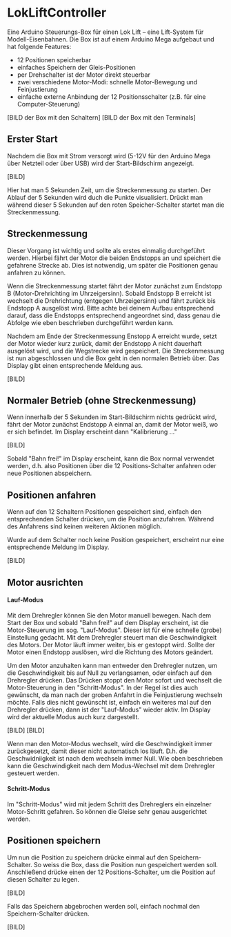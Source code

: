 # LokLiftController

Eine Arduino Steuerungs-Box für einen Lok Lift – eine Lift-System für Modell-Eisenbahnen.
Die Box ist auf einem Arduino Mega aufgebaut und hat folgende Features:

- 12 Positionen speicherbar
- einfaches Speichern der Gleis-Positionen
- per Drehschalter ist der Motor direkt steuerbar
- zwei verschiedene Motor-Modi: schnelle Motor-Bewegung und Feinjustierung
- einfache externe Anbindung der 12 Positionsschalter (z.B. für eine Computer-Steuerung)

[BILD der Box mit den Schaltern]
[BILD der Box mit den Terminals]

## Erster Start

Nachdem die Box mit Strom versorgt wird (5-12V für den Arduino Mega über Netzteil oder über USB) wird der Start-Bildschirm angezeigt.

[BILD]

Hier hat man 5 Sekunden Zeit, um die Streckenmessung zu starten. Der Ablauf der 5 Sekunden wird duch die Punkte visualisiert.
Drückt man während dieser 5 Sekunden auf den roten Speicher-Schalter startet man die Streckenmessung.

## Streckenmessung

Dieser Vorgang ist wichtig und sollte als erstes einmalig durchgeführt werden. Hierbei fährt der Motor die beiden Endstopps an
und speichert die gefahrene Strecke ab. Dies ist notwendig, um später die Positionen genau anfahren zu können.

Wenn die Streckenmessung startet fährt der Motor zunächst zum Endstopp B (Motor-Drehrichting im Uhrzeigersinn).
Sobald Endstopp B erreicht ist wechselt die Drehrichtung (entgegen Uhrzeigersinn) und fährt zurück bis Endstopp A ausgelöst wird.
Bitte achte bei deinem Aufbau entsprechend darauf, dass die Endstopps entsprechend angeordnet sind, dass genau die Abfolge wie eben 
beschrieben durchgeführt werden kann.

Nachdem am Ende der Streckenmessung Enstopp A erreicht wurde, setzt der Motor wieder kurz zurück, damit der Endstopp A nicht dauerhaft 
ausgelöst wird, und die Wegstrecke wird gespeichert. Die Streckenmessung ist nun abgeschlossen und die Box geht in den normalen Betrieb über.
Das Display gibt einen entsprechende Meldung aus.

[BILD]

## Normaler Betrieb (ohne Streckenmessung)

Wenn innerhalb der 5 Sekunden im Start-Bildschirm nichts gedrückt wird, fährt der Motor zunächst Endstopp A einmal an, damit der Motor weiß, 
wo er sich befindet. Im Display erscheint dann "Kalibrierung ..."

[BILD]

Sobald "Bahn frei!" im Display erscheint, kann die Box normal verwendet werden, d.h. also Positionen über die 12 Positions-Schalter anfahren 
oder neue Positionen abspeichern.

## Positionen anfahren

Wenn auf den 12 Schaltern Positionen gespeichert sind, einfach den entsprechenden Schalter drücken, um die Position anzufahren. Während des 
Anfahrens sind keinen weiteren Aktionen möglich.

Wurde auf dem Schalter noch keine Position gespeichert, erscheint nur eine entsprechende Meldung im Display.

[BILD]

## Motor ausrichten

#### Lauf-Modus

Mit dem Drehregler können Sie den Motor manuell bewegen. Nach dem Start der Box und sobald "Bahn frei!" auf dem Display erscheint, ist die 
Motor-Steuerung im sog. "Lauf-Modus". Dieser ist für eine schnelle (grobe) Einstellung gedacht. Mit dem Drehregler steuert man die 
Geschwindigkeit des Motors. Der Motor läuft immer weiter, bis er gestoppt wird. Sollte der Motor einen Endstopp auslösen, wird die Richtung 
des Motors geändert.

Um den Motor anzuhalten kann man entweder den Drehregler nutzen, um die Geschwindigkeit bis auf Null zu verlangsamen, oder einfach auf den 
Drehregler drücken. Das Drücken stoppt den Motor sofort und wechselt die Motor-Steuerung in den "Schritt-Modus". In der Regel ist dies auch 
gewünscht, da man nach der groben Anfahrt in die Feinjustierung wechseln möchte. Falls dies nicht gewünscht ist, einfach ein weiteres mal auf 
den Drehregler drücken, dann ist der "Lauf-Modus" wieder aktiv. Im Display wird der aktuelle Modus auch kurz dargestellt.

[BILD]
[BILD]

Wenn man den Motor-Modus wechselt, wird die Geschwindigkeit immer zurückgesetzt, damit dieser nicht automatisch los läuft. D.h. die 
Geschwidniigkeit ist nach dem wechseln immer Null. Wie oben beschrieben kann die Geschwindigkeit nach dem Modus-Wechsel mit dem Drehregler 
gesteuert werden.

#### Schritt-Modus
Im "Schritt-Modus" wird mit jedem Schritt des Drehreglers ein einzelner Motor-Schritt gefahren. So können die Gleise sehr genau ausgerichtet werden.

## Positionen speichern

Um nun die Position zu speichern drücke einmal auf den Speichern-Schalter. So weiss die Box, dass die Position nun gespeichert werden soll.
Anschließend drücke einen der 12 Positions-Schalter, um die Position auf diesen Schalter zu legen.

[BILD]

Falls das Speichern abgebrochen werden soll, einfach nochmal den Speichern-Schalter drücken.

[BILD]
